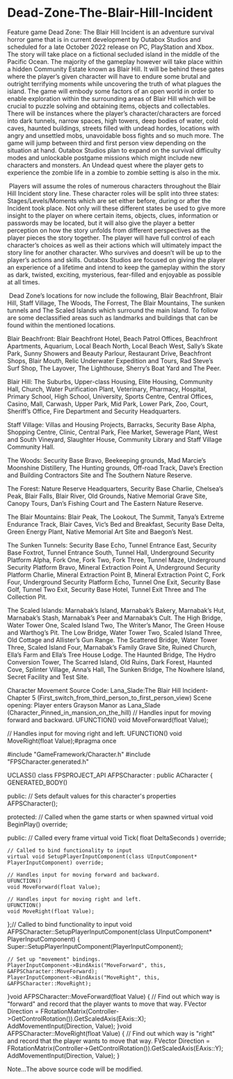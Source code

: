 # Dead-Zone-The-Blair-Hill-Incident
Feature game
Dead Zone: The Blair Hill Incident is an adventure survival horror game that is in current development by Outabox Studios and scheduled for a late October 2022 release on PC, PlayStation and Xbox. The story will take place on a fictional secluded island in the middle of the Pacific Ocean. The majority of the gameplay however will take place within a hidden Community Estate known as Blair Hill. It will be behind these gates where the player’s given character will have to endure some brutal and outright terrifying moments while uncovering the truth of what plagues the island. The game will embody some factors of an open world in order to enable exploration within the surrounding areas of Blair Hill which will be crucial to puzzle solving and obtaining items, objects and collectables. There will be instances where the player’s character/characters are forced into dark tunnels, narrow spaces, high towers, deep bodies of water, cold caves, haunted buildings, streets filled with undead hordes, locations with angry and unsettled mobs, unavoidable boss fights and so much more. The game will jump between third and first person view depending on the situation at hand. Outabox Studios plan to expand on the survival difficulty modes and unlockable postgame missions which might include new characters and monsters. An Undead quest where the player gets to experience the zombie life in a zombie to zombie setting is also in the mix.

 Players will assume the roles of numerous characters throughout the Blair Hill Incident story line. These character roles will be split into three states: Stages/Levels/Moments which are set either before, during or after the Incident took place. Not only will these different states be used to give more insight to the player on where certain items, objects, clues, information or passwords may be located, but it will also give the player a better perception on how the story unfolds from different perspectives as the player pieces the story together. The player will have full control of each character’s choices as well as their actions which will ultimately impact the story line for another character. Who survives and doesn’t will be up to the player’s actions and skills. Outabox Studios are focused on giving the player an experience of a lifetime and intend to keep the gameplay within the story as dark, twisted, exciting, mysterious, fear-filled and enjoyable as possible at all times.

 Dead Zone’s locations for now include the following, Blair Beachfront, Blair Hill, Staff Village, The Woods, The Forrest, The Blair Mountains, The sunken tunnels and The Scaled Islands which surround the main Island. To follow are some declassified areas such as landmarks and buildings that can be found within the mentioned locations.

Blair Beachfront: Blair Beachfront Hotel, Beach Patrol Offices, Beachfront Apartments, Aquarium, Local Beach North, Local Beach West, Sally’s Skate Park, Sunny Showers and Beauty Parlour, Restaurant Drive, Beachfront Shops, Blair Mouth, Relic Underwater Expedition and Tours, Rad Steve’s Surf Shop, The Layover, The Lighthouse, Sherry’s Boat Yard and The Peer.

Blair Hill: The Suburbs, Upper-class Housing, Elite Housing, Community Hall, Church, Water Purification Plant, Veterinary, Pharmacy, Hospital, Primary School, High School, University, Sports Centre, Central Offices, Casino, Mall, Carwash, Upper Park, Mid Park, Lower Park, Zoo, Court, Sheriff’s Office, Fire Department and Security Headquarters.

Staff Village: Villas and Housing Projects, Barracks, Security Base Alpha, Shopping Centre, Clinic, Central Park, Flee Market, Sewerage Plant, West and South Vineyard, Slaughter House, Community Library and Staff Village Community Hall.

The Woods: Security Base Bravo, Beekeeping grounds, Mad Marcie’s Moonshine Distillery, The Hunting grounds, Off-road Track, Dave’s Erection and Building Contractors Site and The Southern Nature Reserve.

The Forest: Nature Reserve Headquarters, Security Base Charlie, Chelsea’s Peak, Blair Falls, Blair River, Old Grounds, Native Memorial Grave Site, Canopy Tours, Dan’s Fishing Court and The Eastern Nature Reserve.

The Blair Mountains: Blair Peak, The Lookout, The Summit, Tanya’s Extreme Endurance Track, Blair Caves, Vic’s Bed and Breakfast, Security Base Delta, Green Energy Plant, Native Memorial Art Site and Baegon’s Nest.

The Sunken Tunnels: Security Base Echo, Tunnel Entrance East, Security Base Foxtrot, Tunnel Entrance South, Tunnel Hall, Underground Security Platform Alpha, Fork One, Fork Two, Fork Three, Tunnel Maze, Underground Security Platform Bravo, Mineral Extraction Point A, Underground Security Platform Charlie, Mineral Extraction Point B, Mineral Extraction Point C, Fork Four, Underground Security Platform Echo, Tunnel One Exit, Security Base Golf, Tunnel Two Exit, Security Base Hotel, Tunnel Exit Three and The Collection Pit.

The Scaled Islands: Marnabak’s Island, Marnabak’s Bakery, Marnabak’s Hut, Marnabak’s Stash, Marnabak’s Peer and Marnabak’s Cult. The High Bridge, Water Tower One, Scaled Island Two, The Writer’s Manor, The Green House and Warthog’s Pit. The Low Bridge, Water Tower Two, Scaled Island Three, Old Cottage and Allister’s Gun Range. The Scattered Bridge, Water Tower Three, Scaled Island Four, Marnabak’s Family Grave Site, Ruined Church, Ella’s Farm and Ella’s Tree House Lodge. The Haunted Bridge, The Hydro Conversion Tower, The Scarred Island, Old Ruins, Dark Forest, Haunted Cove, Splinter Village, Anna’s Hall, The Sunken Bridge, The Nowhere Island, Secret Facility and Test Site.

 Character Movement Source Code: Lana_Slade:The Blair Hill Incident-Chapter 5 (First_switch_from_third_person_to_first_person_view)
 Scene opening: Player enters Grayson Manor as Lana_Slade
 (Character_Pinned_in_mansion_on_the_hill)
 // Handles input for moving forward and backward.
UFUNCTION()
void MoveForward(float Value);

// Handles input for moving right and left.
UFUNCTION()
void MoveRight(float Value);#pragma once

#include "GameFramework/Character.h"
#include "FPSCharacter.generated.h"

UCLASS()
class FPSPROJECT_API AFPSCharacter : public ACharacter
{
    GENERATED_BODY()

public:
    // Sets default values for this character's properties
    AFPSCharacter();

protected:
    // Called when the game starts or when spawned
    virtual void BeginPlay() override;

public:
    // Called every frame
    virtual void Tick( float DeltaSeconds ) override;

    // Called to bind functionality to input
    virtual void SetupPlayerInputComponent(class UInputComponent* PlayerInputComponent) override;

    // Handles input for moving forward and backward.
    UFUNCTION()
    void MoveForward(float Value);

    // Handles input for moving right and left.
    UFUNCTION()
    void MoveRight(float Value);

};// Called to bind functionality to input
void AFPSCharacter::SetupPlayerInputComponent(class UInputComponent* PlayerInputComponent)
{
    Super::SetupPlayerInputComponent(PlayerInputComponent);

    // Set up "movement" bindings.
    PlayerInputComponent->BindAxis("MoveForward", this, &AFPSCharacter::MoveForward);
    PlayerInputComponent->BindAxis("MoveRight", this, &AFPSCharacter::MoveRight);
}void AFPSCharacter::MoveForward(float Value)
{
    // Find out which way is "forward" and record that the player wants to move that way.
    FVector Direction = FRotationMatrix(Controller->GetControlRotation()).GetScaledAxis(EAxis::X);
    AddMovementInput(Direction, Value);
}void AFPSCharacter::MoveRight(float Value)
{
    // Find out which way is "right" and record that the player wants to move that way.
    FVector Direction = FRotationMatrix(Controller->GetControlRotation()).GetScaledAxis(EAxis::Y);
    AddMovementInput(Direction, Value);
}

Note...The above source code will be modified.

